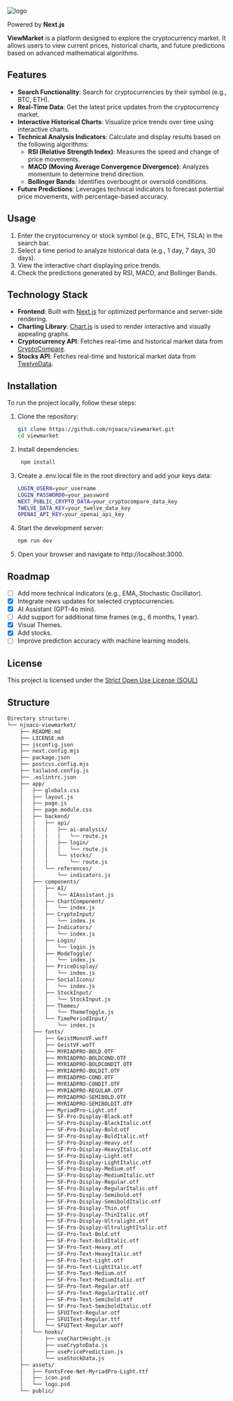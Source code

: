 ![logo](https://github.com/user-attachments/assets/f76bd857-da40-4a5a-8995-c477647bb157)

Powered by **Next.js**

**ViewMarket** is a platform designed to explore the cryptocurrency market. It allows users to view current prices, historical charts, and future predictions based on advanced mathematical algorithms.

## Features
- **Search Functionality**: Search for cryptocurrencies by their symbol (e.g., BTC, ETH).
- **Real-Time Data**: Get the latest price updates from the cryptocurrency market.
- **Interactive Historical Charts**: Visualize price trends over time using interactive charts.
- **Technical Analysis Indicators**: Calculate and display results based on the following algorithms:
  - **RSI (Relative Strength Index)**: Measures the speed and change of price movements.
  - **MACD (Moving Average Convergence Divergence)**: Analyzes momentum to determine trend direction.
  - **Bollinger Bands**: Identifies overbought or oversold conditions.
- **Future Predictions**: Leverages technical indicators to forecast potential price movements, with percentage-based accuracy.

## Usage

1. Enter the cryptocurrency or stock symbol (e.g., BTC, ETH, TSLA) in the search bar.
2. Select a time period to analyze historical data (e.g., 1 day, 7 days, 30 days).
3. View the interactive chart displaying price trends.
4. Check the predictions generated by RSI, MACD, and Bollinger Bands.

## Technology Stack
- **Frontend**: Built with [Next.js](https://nextjs.org/) for optimized performance and server-side rendering.
- **Charting Library**: [Chart.js](https://www.chartjs.org/) is used to render interactive and visually appealing graphs.
- **Cryptocurrency API**: Fetches real-time and historical market data from [CryptoCompare](https://www.cryptocompare.com/).
- **Stocks API**: Fetches real-time and historical market data from [TwelveData](https://twelvedata.com/).

## Installation

To run the project locally, follow these steps:

1. Clone the repository:
   ```bash
   git clone https://github.com/njoaco/viewmarket.git
   cd viewmarket

2. Install dependencies:
   ```bash
    npm install

3. Create a .env.local file in the root directory and add your keys data:
    ```bash
    LOGIN_USER0=your_username
    LOGIN_PASSWORD0=your_password
    NEXT_PUBLIC_CRYPTO_DATA=your_cryptocompare_data_key
    TWELVE_DATA_KEY=your_twelve_data_key
    OPENAI_API_KEY=your_openai_api_key
    
4. Start the development server:
     ```bash
    npm run dev

5. Open your browser and navigate to http://localhost:3000.

## Roadmap

- [ ] Add more technical indicators (e.g., EMA, Stochastic Oscillator).
- [X] Integrate news updates for selected cryptocurrencies.
- [X] AI Assistant (GPT-4o mini).
- [ ] Add support for additional time frames (e.g., 6 months, 1 year).
- [X] Visual Themes.
- [X] Add stocks.
- [ ] Improve prediction accuracy with machine learning models.

## License

This project is licensed under the [Strict Open Use License (SOUL)](https://github.com/njoaco/viewmarket-crypto/blob/master/LICENSE.md)

## Structure
  ```bash
  Directory structure:
  └── njoaco-viewmarket/
      ├── README.md
      ├── LICENSE.md
      ├── jsconfig.json
      ├── next.config.mjs
      ├── package.json
      ├── postcss.config.mjs
      ├── tailwind.config.js
      ├── .eslintrc.json
      ├── app/
      │   ├── globals.css
      │   ├── layout.js
      │   ├── page.js
      │   ├── page.module.css
      │   ├── backend/
      │   │   ├── api/
      │   │   │   ├── ai-analysis/
      │   │   │   │   └── route.js
      │   │   │   ├── login/
      │   │   │   │   └── route.js
      │   │   │   └── stocks/
      │   │   │       └── route.js
      │   │   └── references/
      │   │       └── indicators.js
      │   ├── components/
      │   │   ├── AI/
      │   │   │   └── AIAssistant.js
      │   │   ├── ChartComponent/
      │   │   │   └── index.js
      │   │   ├── CryptoInput/
      │   │   │   └── index.js
      │   │   ├── Indicators/
      │   │   │   └── index.js
      │   │   ├── Login/
      │   │   │   └── login.js
      │   │   ├── ModeToggle/
      │   │   │   └── index.js
      │   │   ├── PriceDisplay/
      │   │   │   └── index.js
      │   │   ├── SocialIcons/
      │   │   │   └── index.js
      │   │   ├── StockInput/
      │   │   │   └── StockInput.js
      │   │   ├── Themes/
      │   │   │   └── ThemeToggle.js
      │   │   └── TimePeriodInput/
      │   │       └── index.js
      │   ├── fonts/
      │   │   ├── GeistMonoVF.woff
      │   │   ├── GeistVF.woff
      │   │   ├── MYRIADPRO-BOLD.OTF
      │   │   ├── MYRIADPRO-BOLDCOND.OTF
      │   │   ├── MYRIADPRO-BOLDCONDIT.OTF
      │   │   ├── MYRIADPRO-BOLDIT.OTF
      │   │   ├── MYRIADPRO-COND.OTF
      │   │   ├── MYRIADPRO-CONDIT.OTF
      │   │   ├── MYRIADPRO-REGULAR.OTF
      │   │   ├── MYRIADPRO-SEMIBOLD.OTF
      │   │   ├── MYRIADPRO-SEMIBOLDIT.OTF
      │   │   ├── MyriadPro-Light.otf
      │   │   ├── SF-Pro-Display-Black.otf
      │   │   ├── SF-Pro-Display-BlackItalic.otf
      │   │   ├── SF-Pro-Display-Bold.otf
      │   │   ├── SF-Pro-Display-BoldItalic.otf
      │   │   ├── SF-Pro-Display-Heavy.otf
      │   │   ├── SF-Pro-Display-HeavyItalic.otf
      │   │   ├── SF-Pro-Display-Light.otf
      │   │   ├── SF-Pro-Display-LightItalic.otf
      │   │   ├── SF-Pro-Display-Medium.otf
      │   │   ├── SF-Pro-Display-MediumItalic.otf
      │   │   ├── SF-Pro-Display-Regular.otf
      │   │   ├── SF-Pro-Display-RegularItalic.otf
      │   │   ├── SF-Pro-Display-Semibold.otf
      │   │   ├── SF-Pro-Display-SemiboldItalic.otf
      │   │   ├── SF-Pro-Display-Thin.otf
      │   │   ├── SF-Pro-Display-ThinItalic.otf
      │   │   ├── SF-Pro-Display-Ultralight.otf
      │   │   ├── SF-Pro-Display-UltralightItalic.otf
      │   │   ├── SF-Pro-Text-Bold.otf
      │   │   ├── SF-Pro-Text-BoldItalic.otf
      │   │   ├── SF-Pro-Text-Heavy.otf
      │   │   ├── SF-Pro-Text-HeavyItalic.otf
      │   │   ├── SF-Pro-Text-Light.otf
      │   │   ├── SF-Pro-Text-LightItalic.otf
      │   │   ├── SF-Pro-Text-Medium.otf
      │   │   ├── SF-Pro-Text-MediumItalic.otf
      │   │   ├── SF-Pro-Text-Regular.otf
      │   │   ├── SF-Pro-Text-RegularItalic.otf
      │   │   ├── SF-Pro-Text-Semibold.otf
      │   │   ├── SF-Pro-Text-SemiboldItalic.otf
      │   │   ├── SFUIText-Regular.otf
      │   │   ├── SFUIText-Regular.ttf
      │   │   └── SFUIText-Regular.woff
      │   └── hooks/
      │       ├── useChartHeight.js
      │       ├── useCryptoData.js
      │       ├── usePricePrediction.js
      │       └── useStockData.js
      ├── assets/
      │   ├── FontsFree-Net-MyriadPro-Light.ttf
      │   ├── icon.psd
      │   └── logo.psd
      └── public/
